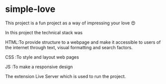 # simple-love

This project is a fun project as a way of impressing your love 😍

In this project the technical stack was

 HTML:To provide structure to a webpage and make it accessible to users of the internet through text, visual formatting and search factors.
 
 CSS :To style and layout web pages
 
 JS  :To make a responsive design

 The extension Live Server which is used to run the project.
